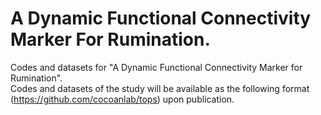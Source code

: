 # A Dynamic Functional Connectivity Marker For Rumination.
Codes and datasets for "A Dynamic Functional Connectivity Marker for Rumination".\
Codes and datasets of the study will be available as the following format (https://github.com/cocoanlab/tops) upon publication.

